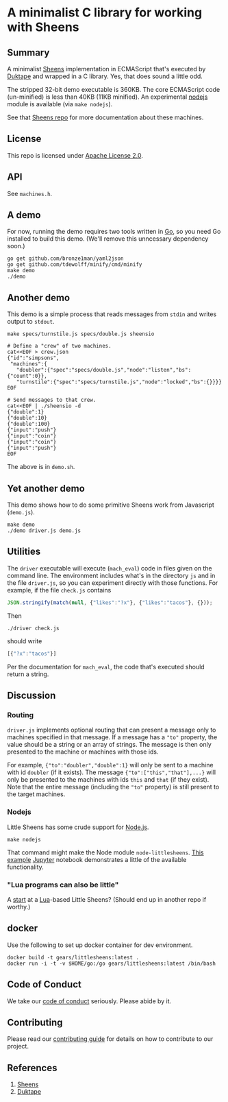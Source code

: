# A minimalist C library for working with Sheens

## Summary

A minimalist [Sheens](https://github.com/Comcast/sheens)
implementation in ECMAScript that's executed by
[Duktape](http://duktape.org/) and wrapped in a C library.  Yes, that
does sound a little odd.

The stripped 32-bit demo executable is 360KB.  The core ECMAScript
code (un-minified) is less than 40KB (11KB minified).  An experimental
[nodejs](https://nodejs.org/en/) module is available (via `make
nodejs`).

See that [Sheens repo](https://github.com/Comcast/sheens) for more
documentation about these machines.

## License

This repo is licensed under [Apache License 2.0](LICENSE).

## API

See `machines.h`.

## A demo

For now, running the demo requires two tools written in
[Go](https://golang.org/), so you need Go installed to build this
demo.  (We'll remove this unncessary dependency soon.)

```Shell
go get github.com/bronze1man/yaml2json
go get github.com/tdewolff/minify/cmd/minify
make demo
./demo
```

## Another demo

This demo is a simple process that reads messages from `stdin` and
writes output to `stdout`.

```Shell
make specs/turnstile.js specs/double.js sheensio

# Define a "crew" of two machines.
cat<<EOF > crew.json
{"id":"simpsons",
 "machines":{
   "doubler":{"spec":"specs/double.js","node":"listen","bs":{"count":0}},
   "turnstile":{"spec":"specs/turnstile.js","node":"locked","bs":{}}}}
EOF

# Send messages to that crew.
cat<<EOF | ./sheensio -d
{"double":1}
{"double":10}
{"double":100}
{"input":"push"}
{"input":"coin"}
{"input":"coin"}
{"input":"push"}
EOF
```

The above is in `demo.sh`.


## Yet another demo

This demo shows how to do some primitive Sheens work from Javascript
(`demo.js`).

```Shel
make demo
./demo driver.js demo.js
```

## Utilities

The `driver` executable will execute (`mach_eval`) code in files given
on the command line.  The environment includes what's in the directory
`js` and in the file `driver.js`, so you can experiment directly with
those functions.  For example, if the file `check.js` contains

```Javascript
JSON.stringify(match(null, {"likes":"?x"}, {"likes":"tacos"}, {}));
```

Then

```Shell
./driver check.js
```

should write

```Javascript
[{"?x":"tacos"}]
```

Per the documentation for `mach_eval`, the code that's executed should
return a string.


## Discussion

### Routing

`driver.js` implements optional routing that can present a message
only to machines specified in that message.  If a message has a `"to"`
property, the value should be a string or an array of strings.  The
message is then only presented to the machine or machines with those
ids.

For example, `{"to":"doubler","double":1}` will only be sent to a
machine with id `doubler` (if it exists).  The message
`{"to":["this","that"],...}` will only be presented to the machines
with ids `this` and `that` (if they exist).  Note that the entire
message (including the `"to"` property) is still present to the target
machines.

### Nodejs

Little Sheens has some crude support for [Node.js](https://nodejs.org/en/).

```Shell
make nodejs
```

That command might make the Node module `node-littlesheens`.  [This
example](sheens.ipynb) [Jupyter](http://jupyter.org/) notebook
demonstrates a little of the available functionality.

### "Lua programs can also be little"

A [start](misc/match.lua) at a [Lua](https://www.lua.org/)-based
Little Sheens?  (Should end up in another repo if worthy.)

## docker

Use the following to set up docker container for dev environment.

```
docker build -t gears/littlesheens:latest .
docker run -i -t -v $HOME/go:/go gears/littlesheens:latest /bin/bash
```

## Code of Conduct

We take our [code of conduct](CODE_OF_CONDUCT.md) seriously. Please
abide by it.


## Contributing

Please read our [contributing guide](CONTRIBUTING.md) for details on
how to contribute to our project.


## References

1. [Sheens](https://github.com/Comcast/sheens)
1. [Duktape](http://duktape.org/)
